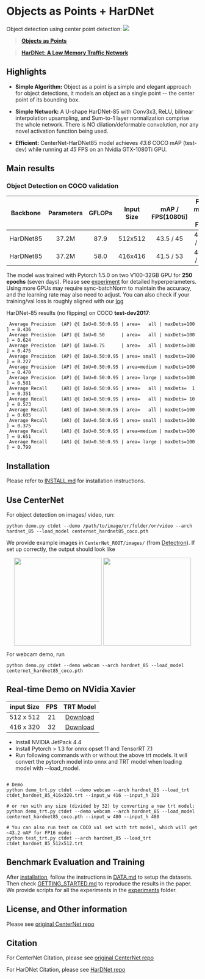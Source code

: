 # Objects as Points + HarDNet
Object detection using center point detection:
![](readme/fig2.png)
> [**Objects as Points**](http://arxiv.org/abs/1904.07850)

> [**HarDNet: A Low Memory Traffic Network**](https://arxiv.org/abs/1909.00948)



## Highlights

- **Simple Algorithm:** Object as a point is a simple and elegant approach for object detections, it models an object as a single point -- the center point of its bounding box.

- **Simple Network:** A U-shape HarDNet-85 with Conv3x3, ReLU, bilinear interpolation upsampling, and Sum-to-1 layer normalization comprise the whole network. There is NO dilation/deformable convolution, nor any novel activation function being used.

- **Efficient:** CenterNet-HarDNet85 model achieves *43.6* COCO mAP (test-dev) while running at *45* FPS on an Nvidia GTX-1080Ti GPU.


## Main results

### Object Detection on COCO validation

| Backbone     | Parameters | GFLOPs | Input Size |  mAP / FPS(1080ti) | Flip mAP / FPS| Model |
| :----------: | :--------: | :----: | :--------: | :----------------: | :-----------: | :---: |
| HarDNet85    | 37.2M      |  87.9  |  512x512   | 43.5 / 45 |  44.4 / 24   | [Download](https://ping-chao.com/hardnet/centernet_hardnet85_coco.pth) |
| HarDNet85    | 37.2M      |  58.0  |  416x416   | 41.5 / 53 |  42.5 / 31   | as above |

The model was trained with Pytorch 1.5.0 on two V100-32GB GPU for **250 epochs** (seven days). Please see [experiment](experiments/ctdet_coco_hardnet85_2x.sh) for detailed hyperperameters. Using more GPUs may require sync-batchNorm to maintain the accuracy, and the learning rate may also need to adjust. You can also check if your training/val loss is roughly aligned with our [log](experiments/ctdet_coco_hardnet85_2x.log)

HarDNet-85 results (no flipping) on COCO **test-dev2017**:
```
 Average Precision  (AP) @[ IoU=0.50:0.95 | area=   all | maxDets=100 ] = 0.436
 Average Precision  (AP) @[ IoU=0.50      | area=   all | maxDets=100 ] = 0.624
 Average Precision  (AP) @[ IoU=0.75      | area=   all | maxDets=100 ] = 0.475
 Average Precision  (AP) @[ IoU=0.50:0.95 | area= small | maxDets=100 ] = 0.227
 Average Precision  (AP) @[ IoU=0.50:0.95 | area=medium | maxDets=100 ] = 0.470
 Average Precision  (AP) @[ IoU=0.50:0.95 | area= large | maxDets=100 ] = 0.581
 Average Recall     (AR) @[ IoU=0.50:0.95 | area=   all | maxDets=  1 ] = 0.351
 Average Recall     (AR) @[ IoU=0.50:0.95 | area=   all | maxDets= 10 ] = 0.573
 Average Recall     (AR) @[ IoU=0.50:0.95 | area=   all | maxDets=100 ] = 0.605
 Average Recall     (AR) @[ IoU=0.50:0.95 | area= small | maxDets=100 ] = 0.375
 Average Recall     (AR) @[ IoU=0.50:0.95 | area=medium | maxDets=100 ] = 0.651
 Average Recall     (AR) @[ IoU=0.50:0.95 | area= large | maxDets=100 ] = 0.799
```

## Installation

Please refer to [INSTALL.md](readme/INSTALL.md) for installation instructions.

## Use CenterNet

For object detection on images/ video, run:

~~~
python demo.py ctdet --demo /path/to/image/or/folder/or/video --arch hardnet_85 --load_model centernet_hardnet85_coco.pth
~~~
We provide example images in `CenterNet_ROOT/images/` (from [Detectron](https://github.com/facebookresearch/Detectron/tree/master/demo)). If set up correctly, the output should look like

<p align="center"> <img src='readme/det1.png' align="center" height="230px"> <img src='readme/det2.png' align="center" height="230px"> </p>

For webcam demo, run     

~~~
python demo.py ctdet --demo webcam --arch hardnet_85 --load_model centernet_hardnet85_coco.pth
~~~

## Real-time Demo on NVidia Xavier

| input Size   |     FPS    |   TRT Model   |
| :----------: |  :------:  | :-----------: |
| 512 x 512    |     21     | [Download](https://ping-chao.com/hardnet/ctdet_hardnet_85_512x512.trt) |
| 416 x 320    |     32     | [Download](https://ping-chao.com/hardnet/ctdet_hardnet_85_416x320.trt) |

- Install NVIDIA JetPack 4.4
- Install Pytorch > 1.3 for onnx opset 11 and TensorRT 7.1
- Run following commands with or without the above trt models. It will convert the pytorch model into onnx and TRT model when loading model with --load_model.
~~~

# Demo
python demo_trt.py ctdet --demo webcam --arch hardnet_85 --load_trt ctdet_hardnet_85_416x320.trt --input_w 416 --input_h 320

# or run with any size (divided by 32) by converting a new trt model:
python demo_trt.py ctdet --demo webcam --arch hardnet_85 --load_model centernet_hardnet85_coco.pth --input_w 480 --input_h 480

# You can also run test on COCO val set with trt model, which will get ~43.2 mAP for FP16 mode:
python test_trt.py ctdet --arch hardnet_85 --load_trt ctdet_hardnet_85_512x512.trt
~~~

## Benchmark Evaluation and Training

After [installation](readme/INSTALL.md), follow the instructions in [DATA.md](readme/DATA.md) to setup the datasets. Then check [GETTING_STARTED.md](readme/GETTING_STARTED.md) to reproduce the results in the paper.
We provide scripts for all the experiments in the [experiments](experiments) folder.


## License, and Other information

Please see [original CenterNet repo](https://github.com/xingyizhou/CenterNet)
  

## Citation

For CenterNet Citation, please see [original CenterNet repo](https://github.com/xingyizhou/CenterNet)

For HarDNet Citation, please see [HarDNet repo](https://github.com/PingoLH/Pytorch-HarDNet)
